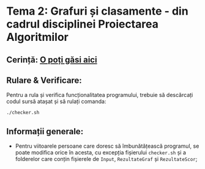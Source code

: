 # Tema 2: Grafuri și clasamente - din cadrul disciplinei Proiectarea Algoritmilor

## Cerință: [O poți găsi aici](https://github.com/Vlad20405/Tema_2/blob/main/PA_tema2.pdf)

## Rulare & Verificare:
Pentru a rula și verifica funcționalitatea programului, trebuie să descărcați codul sursă atașat și să rulați comanda:
```shell
./checker.sh
```

## Informații generale:
* Pentru viitoarele persoane care doresc să îmbunătățească programul, se poate modifica orice în acesta, cu excepția fișierului `checker.sh` și a folderelor care conțin fișierele de `Input`, `RezultateGraf` și `RezultateScor`;
